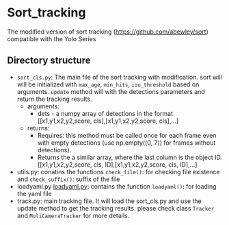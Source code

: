 # Sort_tracking
The modified version of sort tracking (https://github.com/abewley/sort) compatible with the Yolo Series
## Directory structure
- `sort_cls.py`: The main file of the sort tracking with modification. sort will will be initialized with `max_age`, `min_hits`, `iou_threshold` based on arguments. `update` method will with the detections parameters and return the tracking results.
    - arguments:
        - dets - a numpy array of detections in the format [[x1,y1,x2,y2,score, cls],[x1,y1,x2,y2,score, cls],...]
    - returns:
        - Requires: this method must be called once for each frame even with empty detections (use np.empty((0, 7)) for frames without detections).
        - Returns the a similar array, where the last column is the object ID. [[x1,y1,x2,y2,score, cls, ID],[x1,y1,x2,y2,score, cls, ID],...]
- utils.py: conatins the functions `check_file()`: for checking file existence and `check_suffix()`: suffix of the file
- loadyaml.py [loadyaml.py](loadyaml.py): contains the function `loadyaml()`: for loading the yaml file
- track.py: main tracking file. It will load the sort_cls.py and use the update method to get the tracking results. please check class `Tracker` and `MuliCameraTracker` for more details.
